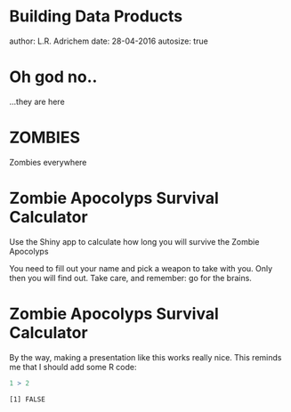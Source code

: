 Building Data Products
========================================================
author: L.R. Adrichem
date: 28-04-2016
autosize: true

Oh god no..
========================================================

...they are here


ZOMBIES
========================================================

Zombies everywhere


Zombie Apocolyps Survival Calculator
========================================================

Use the Shiny app to calculate how long you will survive the Zombie Apocolyps

You need to fill out your name and pick a weapon to take with you. Only then you will find out. Take care, and remember: go for the brains.


Zombie Apocolyps Survival Calculator
========================================================

By the way, making a presentation like this works really nice. This reminds me that I should add some R code:


```r
1 > 2
```

```
[1] FALSE
```
